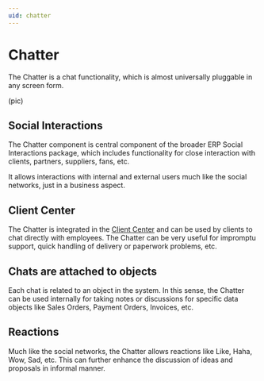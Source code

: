 ```yaml
---
uid: chatter
---
```

# Chatter

The Chatter is a chat functionality, which is almost universally pluggable in any screen form.

(pic)

## Social Interactions

The Chatter component is central component of the broader ERP Social Interactions package, which includes functionality for close interaction with clients, partners, suppliers, fans, etc.

It allows interactions with internal and external users much like the social networks, just in a business aspect.

## Client Center

The Chatter is integrated in the [Client Center](xref:client-center) and can be used by clients to chat directly with employees.
The Chatter can be very useful for impromptu support, quick handling of delivery or paperwork problems, etc.

## Chats are attached to objects

Each chat is related to an object in the system.
In this sense, the Chatter can be used internally for taking notes or discussions for specific data objects like Sales Orders, Payment Orders, Invoices, etc.

## Reactions

Much like the social networks, the Chatter allows reactions like Like, Haha, Wow, Sad, etc.
This can further enhance the discussion of ideas and proposals in informal manner.
